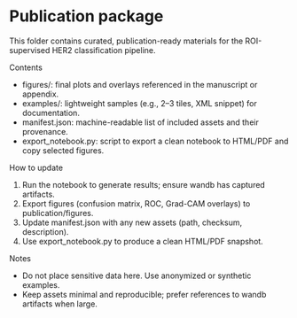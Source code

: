# Publication package

This folder contains curated, publication-ready materials for the ROI-supervised HER2 classification pipeline.

Contents
- figures/: final plots and overlays referenced in the manuscript or appendix.
- examples/: lightweight samples (e.g., 2–3 tiles, XML snippet) for documentation.
- manifest.json: machine-readable list of included assets and their provenance.
- export_notebook.py: script to export a clean notebook to HTML/PDF and copy selected figures.

How to update
1. Run the notebook to generate results; ensure wandb has captured artifacts.
2. Export figures (confusion matrix, ROC, Grad-CAM overlays) to publication/figures.
3. Update manifest.json with any new assets (path, checksum, description).
4. Use export_notebook.py to produce a clean HTML/PDF snapshot.

Notes
- Do not place sensitive data here. Use anonymized or synthetic examples.
- Keep assets minimal and reproducible; prefer references to wandb artifacts when large.
